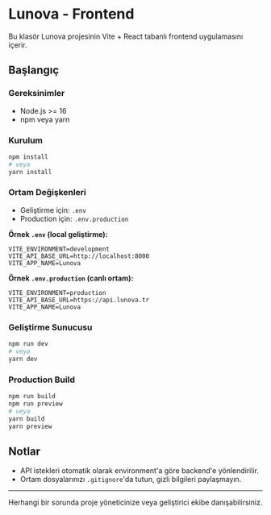 # Lunova - Frontend

Bu klasör Lunova projesinin Vite + React tabanlı frontend uygulamasını içerir.

## Başlangıç

### Gereksinimler
- Node.js >= 16
- npm veya yarn

### Kurulum
```bash
npm install
# veya
yarn install
```

### Ortam Değişkenleri
- Geliştirme için: `.env`
- Production için: `.env.production`

**Örnek `.env` (local geliştirme):**
```
VITE_ENVIRONMENT=development
VITE_API_BASE_URL=http://localhost:8000
VITE_APP_NAME=Lunova
```

**Örnek `.env.production` (canlı ortam):**
```
VITE_ENVIRONMENT=production
VITE_API_BASE_URL=https://api.lunova.tr
VITE_APP_NAME=Lunova
```

### Geliştirme Sunucusu
```bash
npm run dev
# veya
yarn dev
```

### Production Build
```bash
npm run build
npm run preview
# veya
yarn build
yarn preview
```

## Notlar
- API istekleri otomatik olarak environment'a göre backend'e yönlendirilir.
- Ortam dosyalarınızı `.gitignore`'da tutun, gizli bilgileri paylaşmayın.

---

Herhangi bir sorunda proje yöneticinize veya geliştirici ekibe danışabilirsiniz.
